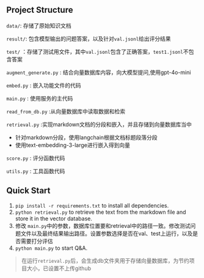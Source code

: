 ## Project Structure

`data/`: 存储了原始知识文档

`result/`: 包含模型输出的问题答案，以及针对`val.jsonl`给出评分结果

`test/` ：存储了测试用文件，其中`val.jsonl`包含了正确答案，`test1.jsonl`不包含答案

`augment_generate.py` : 结合向量数据库内容，向大模型提问,使用gpt-4o-mini

`embed.py` : 嵌入功能文件的代码

`main.py` : 使用服务的主代码

`read_from_db.py` :从向量数据库中读取数据和检索

`retrieval.py` :实现markdown文档的分段和嵌入，并且存储到向量数据库当中
- 针对markdown分段，使用langchain根据文档标题段落分段
- 使用text-embedding-3-large进行嵌入得到向量

`score.py` : 评分函数代码

`utils.py` : 工具函数代码

## Quick Start

1. `pip install -r requirements.txt` to install all dependencies.
2. `python retrieval.py` to retrieve the text from the markdown file and store it in the vector database.
3. 修改 `main.py`中的参数，数据库位置要和retrieval中的路径一致。修改测试问题文件以及最终结果输出路径。设置参数选择是否在val、test上运行，以及是否需要打分评估
4. `python main.py`  to start Q&A.

> 在运行`retrieval.py`后，会生成db文件夹用于存储向量数据库，为节约项目大小，已设置不上传github

